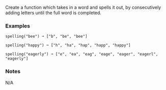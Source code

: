 Create a function which takes in a word and spells it out, by consecutively adding letters until the full word is completed.


### Examples ###
    spelling("bee") ➞ ["b", "be", "bee"]

    spelling("happy") ➞ ["h", "ha", "hap", "happ", "happy"]

    spelling("eagerly") ➞ ["e", "ea", "eag", "eage", "eager", "eagerl", "eagerly"]


### Notes ###
N/A